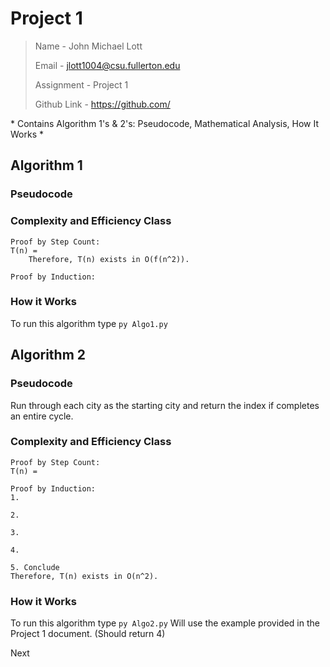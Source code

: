 # Project 1

> Name - John Michael Lott
>
> Email - jlott1004@csu.fullerton.edu
>
> Assignment - Project 1
>
> Github Link - https://github.com/

\* Contains Algorithm 1's & 2's:
    Pseudocode, Mathematical Analysis, How It Works
\*

## Algorithm 1
### Pseudocode


###  Complexity and Efficiency Class
    Proof by Step Count:
    T(n) = 
        Therefore, T(n) exists in O(f(n^2)).

    Proof by Induction:
    

### How it Works
To run this algorithm type `py Algo1.py`



## Algorithm 2
### Pseudocode
Run through each city as the starting city and return the index if completes an entire cycle.

  
###  Complexity and Efficiency Class
    Proof by Step Count:
    T(n) = 
    
    Proof by Induction:
    1. 

    2. 

    3. 

    4. 

    5. Conclude
    Therefore, T(n) exists in O(n^2).

### How it Works
To run this algorithm type `py Algo2.py`
Will use the example provided in the Project 1 document. (Should return 4)

Next
